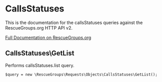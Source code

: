 # CallsStatuses

This is the documentation for the callsStatuses queries against the RescueGroups.org HTTP API v2.

[Full Documentation on RescueGroups.org](https://userguide.rescuegroups.org/display/APIDG/Object+definitions#Objectdefinitions-callsStatuses)

## CallsStatuses\GetList

Performs callsStatuses.list query.

    $query = new \RescueGroups\Requests\Objects\CallsStatuses\GetList();





